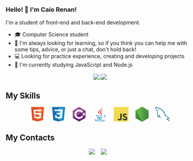 ### Hello! 👋 I'm Caio Renan!

I'm a student of front-end and back-end development.
- 🎓 Computer Science student
- 🤝 I'm always looking for learning, so if you think you can help me with some tips, advice, or just a chat, don't hold back!
- 💻 Looking for practice experience, creating and developing projects
- 📖 I'm currently studying JavaScript and Node.js

<p align="center">
  <a href="https://github.com/anuraghazra/github-readme-stats.vercel.app">
    <img
      align="center"
      height="165"
      src="https://github-readme-stats.vercel.app/api?username=Caio-Renan&show_icons=true&theme=tokyonight&include_all_commits=true&count_private=true"
    />
  </a>
  <a href="https://github.com/anuraghazra/github-readme-stats.vercel.app">
    <img
      align="center"
      src="https://github-readme-stats.vercel.app/api/top-langs/?username=Caio-Renan&layout=compact&langs_count=7&theme=tokyonight"
    />
  </a>
</p>

## My Skills  

<div align="center">
  <img align="center" alt="Caio-HTML" height="40" width="40" src="https://raw.githubusercontent.com/devicons/devicon/master/icons/html5/html5-original.svg">
  &nbsp;&nbsp;
  <img align="center" alt="Caio-CSS" height="40" width="40" src="https://raw.githubusercontent.com/devicons/devicon/master/icons/css3/css3-original.svg">
  &nbsp;&nbsp;
  <img align="center" alt="Caio-CSS" height="40" width="40" src="https://raw.githubusercontent.com/devicons/devicon/master/icons/csharp/csharp-original.svg">
  &nbsp;&nbsp;
  <img align="center" alt="Caio-Java" height="40" width="40" src="https://raw.githubusercontent.com/devicons/devicon/master/icons/java/java-original.svg">
  &nbsp;&nbsp;
  <img align="center" alt="Caio-JavaScript" height="40" width="40" src="https://raw.githubusercontent.com/devicons/devicon/master/icons/javascript/javascript-original.svg">
  &nbsp;&nbsp;
  <img align="center" alt="Caio-NodeJS" height="40" width="40" src="https://raw.githubusercontent.com/devicons/devicon/master/icons/nodejs/nodejs-original.svg">
  &nbsp;&nbsp;
  <img align="center" alt="Caio-MySQL" height="40" width="40" src="https://raw.githubusercontent.com/devicons/devicon/master/icons/mysql/mysql-original.svg">
</div>

## My Contacts
  
<div align="center"> 
  <a href = "mailto:
caiorenan016@gmail.com"><img src="https://img.shields.io/badge/-Gmail-%23333?style=for-the-badge&logo=gmail&logoColor=white" target="_blank"></a>
  &nbsp;&nbsp;
  <a href="https://www.linkedin.com/in/caio-santos-103b72178/" target="_blank"><img src="https://img.shields.io/badge/-LinkedIn-%230077B5?style=for-the-badge&logo=linkedin&logoColor=white" target="_blank"></a>
  &nbsp;&nbsp;
</div>
